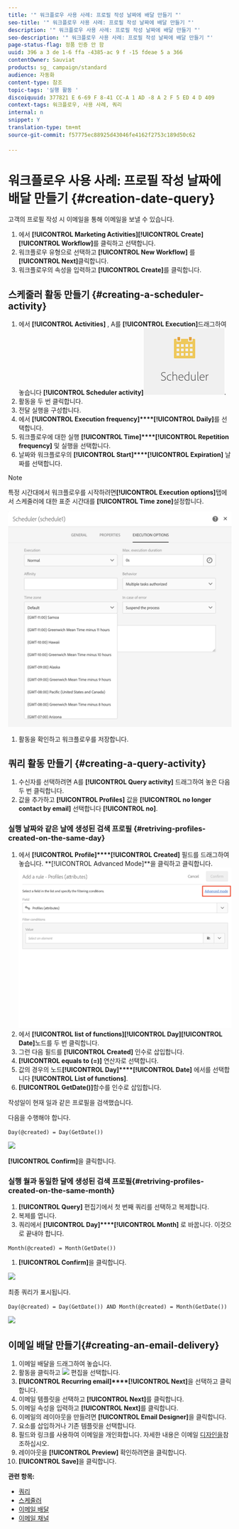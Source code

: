 ```yaml
---
title: '" 워크플로우 사용 사례: 프로필 작성 날짜에 배달 만들기 "'
seo-title: '" 워크플로우 사용 사례: 프로필 작성 날짜에 배달 만들기 "'
description: '" 워크플로우 사용 사례: 프로필 작성 날짜에 배달 만들기 "'
seo-description: '" 워크플로우 사용 사례: 프로필 작성 날짜에 배달 만들기 "'
page-status-flag: 정품 인증 안 함
uuid: 396 a 3 de 1-6 ffa -4385-ac 9 f -15 fdeae 5 a 366
contentOwner: Sauviat
products: sg_ campaign/standard
audience: 자동화
content-type: 참조
topic-tags: '실행 활동 '
discoiquuid: 377821 E 6-69 F 8-41 CC-A 1 AD -8 A 2 F 5 ED 4 D 409
context-tags: 워크플로우, 사용 사례, 쿼리
internal: n
snippet: Y
translation-type: tm+mt
source-git-commit: f57775ec88925d43046fe4162f2753c189d50c62

---
```



# 워크플로우 사용 사례: 프로필 작성 날짜에 배달 만들기 {#creation-date-query}

고객의 프로필 작성 시 이메일을 통해 이메일을 보낼 수 있습니다.

1. 에서 **[!UICONTROL Marketing Activities]****[!UICONTROL Create]****[!UICONTROL Workflow]**&#x200B;를 클릭하고 선택합니다.
1. 워크플로우 유형으로 선택하고 **[!UICONTROL New Workflow]** 를 **[!UICONTROL Next]**&#x200B;클릭합니다.
1. 워크플로우의 속성을 입력하고 **[!UICONTROL Create]**&#x200B;를 클릭합니다.

## 스케줄러 활동 만들기 {#creating-a-scheduler-activity}

1. 에서 **[!UICONTROL Activities]** , A를 **[!UICONTROL Execution]**&#x200B;드래그하여 놓습니다 **[!UICONTROL Scheduler activity]**![](assets/scheduler_icon.png).
1. 활동을 두 번 클릭합니다.
1. 전달 실행을 구성합니다.
1. 에서 **[!UICONTROL Execution frequency]****[!UICONTROL Daily]**&#x200B;를 선택합니다.
1. 워크플로우에 대한 실행 **[!UICONTROL Time]****[!UICONTROL Repetition frequency]** 및 실행을 선택합니다.
1. 날짜와 워크플로우의 **[!UICONTROL Start]****[!UICONTROL Expiration]** 날짜를 선택합니다.

>[!NOTE]
>
>특정 시간대에서 워크플로우를 시작하려면&#x200B;**[!UICONTROL Execution options]**&#x200B;탭에서 스케줄러에 대한 표준 시간대를 **[!UICONTROL Time zone]**&#x200B;설정합니다.

![](assets/time_zone.png)

1. 활동을 확인하고 워크플로우를 저장합니다.

## 쿼리 활동 만들기 {#creating-a-query-activity}

1. 수신자를 선택하려면 A를 **[!UICONTROL Query activity]** 드래그하여 놓은 다음 두 번 클릭합니다.
1. 값을 추가하고 **[!UICONTROL Profiles]** 값을 **[!UICONTROL no longer contact by email]** 선택합니다 **[!UICONTROL no]**.

### 실행 날짜와 같은 날에 생성된 검색 프로필 {#retriving-profiles-created-on-the-same-day}

1. 에서 **[!UICONTROL Profile]****[!UICONTROL Created]** 필드를 드래그하여 놓습니다. **[!UICONTROL Advanced Mode]**을 클릭하고 클릭합니다.
   ![](assets/advanced_mode.png)
1. 에서 **[!UICONTROL list of functions]****[!UICONTROL Day]****[!UICONTROL Date]**&#x200B;노드를 두 번 클릭합니다.
1. 그런 다음 필드를 **[!UICONTROL Created]** 인수로 삽입합니다.
1. **[!UICONTROL equals to (=)]** 연산자로 선택합니다.
1. 값의 경우의 노드&#x200B;**[!UICONTROL Day]****[!UICONTROL Date]** 에서를 선택합니다 **[!UICONTROL List of functions]**.
1. **[!UICONTROL GetDate()]**&#x200B;함수를 인수로 삽입합니다.

작성일이 현재 일과 같은 프로필을 검색했습니다.

다음을 수행해야 합니다.

```Day(@created) = Day(GetDate())```

![](assets/day_creation_query.png)

**[!UICONTROL Confirm]**&#x200B;을 클릭합니다.

### 실행 월과 동일한 달에 생성된 검색 프로필{#retriving-profiles-created-on-the-same-month}

1. **[!UICONTROL Query]** 편집기에서 첫 번째 쿼리를 선택하고 복제합니다.
1. 복제를 엽니다.
1. 쿼리에서 **[!UICONTROL Day]****[!UICONTROL Month]** 로 바꿉니다.
이것으로 끝내야 합니다.

``` Month(@created) = Month(GetDate()) ```

1. **[!UICONTROL Confirm]**&#x200B;을 클릭합니다.

![](assets/month_rule.png)

최종 쿼리가 표시됩니다.

```Day(@created) = Day(GetDate()) AND Month(@created) = Month(GetDate())```

![](assets/expression_editor_1.png)

## 이메일 배달 만들기{#creating-an-email-delivery}

1. 이메일 배달을 드래그하여 놓습니다.
1. 활동을 클릭하고 ![](assets/edit_darkgrey-24px.png) 편집을 선택합니다.
1. **[!UICONTROL Recurring email]****[!UICONTROL Next]**&#x200B;을 선택하고 클릭합니다.
1. 이메일 템플릿을 선택하고 **[!UICONTROL Next]**&#x200B;를 클릭합니다.
1. 이메일 속성을 입력하고 **[!UICONTROL Next]**&#x200B;를 클릭합니다.
1. 이메일의 레이아웃을 만들려면 **[!UICONTROL Email Designer]**&#x200B;을 클릭합니다.
1. 요소를 삽입하거나 기존 템플릿을 선택합니다.
1. 필드와 링크를 사용하여 이메일을 개인화합니다.
자세한 내용은 이메일 [디자인을](../../designing/using/about-email-content-design.md#designing-an-email-content-from-scratch)참조하십시오.
1. 레이아웃을 **[!UICONTROL Preview]** 확인하려면을 클릭합니다.
1. **[!UICONTROL Save]**&#x200B;을 클릭합니다.

**관련 항목:**

* [쿼리](../../automating/using/query.md)
* [스케줄러](../../automating/using/scheduler.md)
* [이메일 배달](../../automating/using/email-delivery.md)
* [이메일 채널](../../channels/using/creating-an-email.md)
